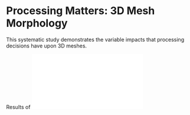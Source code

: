 # Processing Matters: 3D Mesh Morphology

This systematic study demonstrates the variable impacts that processing decisions have upon 3D meshes. 

Results of ![Figure caption here.](./files/HDPRO-H1-ReGen1.pdf)
